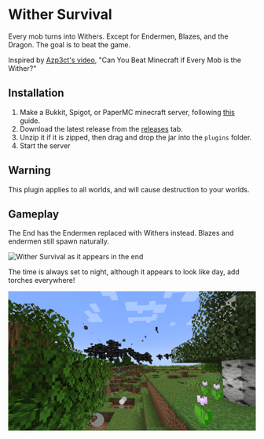 # Wither Survival

Every mob turns into Withers. Except for Endermen, Blazes, and the Dragon. The goal is to beat the game.

Inspired by [Azp3ct's video](https://www.youtube.com/watch?v=UVnBT9o40sQ), "Can You Beat Minecraft if Every Mob is the Wither?"

## Installation
1. Make a Bukkit, Spigot, or PaperMC minecraft server, following [this](https://www.youtube.com/watch?v=VQlUft3ITGE&t=283s) guide.
2. Download the latest release from the [releases](https://github.com/BjornTheProgrammer/Wither-Survival/releases) tab.
3. Unzip it if it is zipped, then drag and drop the jar into the `plugins` folder.
4. Start the server

## Warning

This plugin applies to all worlds, and will cause destruction to your worlds.

## Gameplay

The End has the Endermen replaced with Withers instead. Blazes and endermen still spawn naturally.

<img src="./media/end.png" alt="Wither Survival as it appears in the end" />

The time is always set to night, although it appears to look like day, add torches everywhere!

<img src="./media/overworld.png" alt="Wither Survival as it appears in the overworld" />
